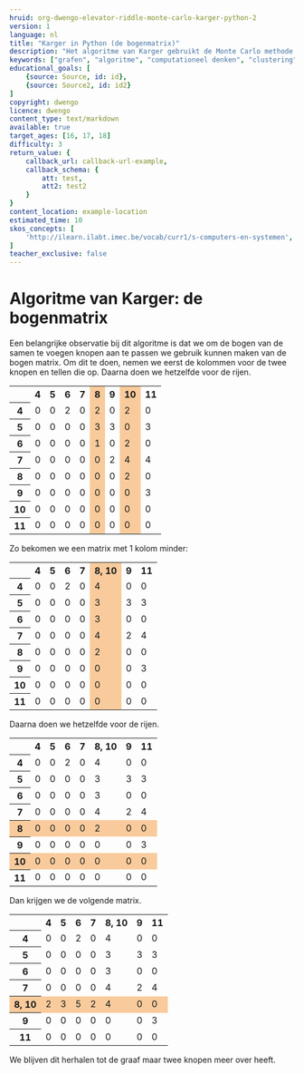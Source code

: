 ```yaml
---
hruid: org-dwengo-elevator-riddle-monte-carlo-karger-python-2
version: 1
language: nl
title: "Karger in Python (de bogenmatrix)"
description: "Het algoritme van Karger gebruikt de Monte Carlo methode om tot een oplosing te komen."
keywords: ["grafen", "algoritme", "computationeel denken", "clustering", "datastructuur", "monte carlo", "python", "karger"]
educational_goals: [
    {source: Source, id: id}, 
    {source: Source2, id: id2}
]
copyright: dwengo
licence: dwengo
content_type: text/markdown
available: true
target_ages: [16, 17, 18]
difficulty: 3
return_value: {
    callback_url: callback-url-example,
    callback_schema: {
        att: test,
        att2: test2
    }
}
content_location: example-location
estimated_time: 10
skos_concepts: [
    'http://ilearn.ilabt.imec.be/vocab/curr1/s-computers-en-systemen', 
]
teacher_exclusive: false
---
```


# Algoritme van Karger: de bogenmatrix

Een belangrijke observatie bij dit algoritme is dat we om de bogen van de samen te voegen knopen aan te passen we gebruik kunnen maken van de bogen matrix. Om dit te doen, nemen we eerst de kolommen voor de twee knopen en tellen die op. Daarna doen we hetzelfde voor de rijen. 

<table>
  <tr>
    <th></th>
    <th>4</th>
    <th>5</th>
    <th>6</th>
    <th>7</th>
    <th style="background-color: #f9cb9c;">8</th>
    <th>9</th>
    <th style="background-color: #f9cb9c;">10</th>
    <th>11</th>
  </tr>
  <tr>
    <th>4</th>
    <td>0</td>
    <td>0</td>
    <td>2</td>
    <td>0</td>
    <td style="background-color: #f9cb9c;">2</td>
    <td>0</td>
    <td style="background-color: #f9cb9c;">2</td>
    <td>0</td>
  </tr>
  <tr>
    <th>5</th>
    <td>0</td>
    <td>0</td>
    <td>0</td>
    <td>0</td>
    <td style="background-color: #f9cb9c;">3</td>
    <td>3</td>
    <td style="background-color: #f9cb9c;">0</td>
    <td>3</td>
  </tr>
  <tr>
    <th>6</th>
    <td>0</td>
    <td>0</td>
    <td>0</td>
    <td>0</td>
    <td style="background-color: #f9cb9c;">1</td>
    <td>0</td>
    <td style="background-color: #f9cb9c;">2</td>
    <td>0</td>
  </tr>
  <tr>
    <th>7</th>
    <td>0</td>
    <td>0</td>
    <td>0</td>
    <td>0</td>
    <td style="background-color: #f9cb9c;">0</td>
    <td>2</td>
    <td style="background-color: #f9cb9c;">4</td>
    <td>4</td>
  </tr>
  <tr>
    <th>8</th>
    <td>0</td>
    <td>0</td>
    <td>0</td>
    <td>0</td>
    <td style="background-color: #f9cb9c;">0</td>
    <td>0</td>
    <td style="background-color: #f9cb9c;">2</td>
    <td>0</td>
  </tr>
  <tr>
    <th>9</th>
    <td>0</td>
    <td>0</td>
    <td>0</td>
    <td>0</td>
    <td style="background-color: #f9cb9c;">0</td>
    <td>0</td>
    <td style="background-color: #f9cb9c;">0</td>
    <td>3</td>
  </tr>
  <tr>
    <th>10</th>
    <td>0</td>
    <td>0</td>
    <td>0</td>
    <td>0</td>
    <td style="background-color: #f9cb9c;">0</td>
    <td>0</td>
    <td style="background-color: #f9cb9c;">0</td>
    <td>0</td>
  </tr>
  <tr>
    <th>11</th>
    <td>0</td>
    <td>0</td>
    <td>0</td>
    <td>0</td>
    <td style="background-color: #f9cb9c;">0</td>
    <td>0</td>
    <td style="background-color: #f9cb9c;">0</td>
    <td>0</td>
  </tr>
</table>

Zo bekomen we een matrix met 1 kolom minder:

<table>
  <tr>
    <th></th>
    <th>4</th>
    <th>5</th>
    <th>6</th>
    <th>7</th>
    <th style="background-color: #f9cb9c;">8, 10</th>
    <th>9</th>
    <th>11</th>
  </tr>
  <tr>
    <th>4</th>
    <td>0</td>
    <td>0</td>
    <td>2</td>
    <td>0</td>
    <td style="background-color: #f9cb9c;">4</td>
    <td>0</td>
    <td>0</td>
  </tr>
  <tr>
    <th>5</th>
    <td>0</td>
    <td>0</td>
    <td>0</td>
    <td>0</td>
    <td style="background-color: #f9cb9c;">3</td>
    <td>3</td>
    <td>3</td>
  </tr>
  <tr>
    <th>6</th>
    <td>0</td>
    <td>0</td>
    <td>0</td>
    <td>0</td>
    <td style="background-color: #f9cb9c;">3</td>
    <td>0</td>
    <td>0</td>
  </tr>
  <tr>
    <th>7</th>
    <td>0</td>
    <td>0</td>
    <td>0</td>
    <td>0</td>
    <td style="background-color: #f9cb9c;">4</td>
    <td>2</td>
    <td>4</td>
  </tr>
  <tr>
    <th>8</th>
    <td>0</td>
    <td>0</td>
    <td>0</td>
    <td>0</td>
    <td style="background-color: #f9cb9c;">2</td>
    <td>0</td>
    <td>0</td>
  </tr>
  <tr>
    <th>9</th>
    <td>0</td>
    <td>0</td>
    <td>0</td>
    <td>0</td>
    <td style="background-color: #f9cb9c;">0</td>
    <td>0</td>
    <td>3</td>
  </tr>
  <tr>
    <th>10</th>
    <td>0</td>
    <td>0</td>
    <td>0</td>
    <td>0</td>
    <td style="background-color: #f9cb9c;">0</td>
    <td>0</td>
    <td>0</td>
  </tr>
  <tr>
    <th>11</th>
    <td>0</td>
    <td>0</td>
    <td>0</td>
    <td>0</td>
    <td style="background-color: #f9cb9c;">0</td>
    <td>0</td>
    <td>0</td>
  </tr>
</table>

Daarna doen we hetzelfde voor de rijen.

<table>
  <tr>
    <th></th>
    <th>4</th>
    <th>5</th>
    <th>6</th>
    <th>7</th>
    <th>8, 10</th>
    <th>9</th>
    <th>11</th>
  </tr>
  <tr>
    <th>4</th>
    <td>0</td>
    <td>0</td>
    <td>2</td>
    <td>0</td>
    <td>4</td>
    <td>0</td>
    <td>0</td>
  </tr>
  <tr>
    <th>5</th>
    <td>0</td>
    <td>0</td>
    <td>0</td>
    <td>0</td>
    <td>3</td>
    <td>3</td>
    <td>3</td>
  </tr>
  <tr>
    <th>6</th>
    <td>0</td>
    <td>0</td>
    <td>0</td>
    <td>0</td>
    <td>3</td>
    <td>0</td>
    <td>0</td>
  </tr>
  <tr>
    <th>7</th>
    <td>0</td>
    <td>0</td>
    <td>0</td>
    <td>0</td>
    <td>4</td>
    <td>2</td>
    <td>4</td>
  </tr>
  <tr>
    <th style="background-color: #f9cb9c;">8</th>
    <td style="background-color: #f9cb9c;">0</td>
    <td style="background-color: #f9cb9c;">0</td>
    <td style="background-color: #f9cb9c;">0</td>
    <td style="background-color: #f9cb9c;">0</td>
    <td style="background-color: #f9cb9c;">2</td>
    <td style="background-color: #f9cb9c;">0</td>
    <td style="background-color: #f9cb9c;">0</td>
  </tr>
  <tr>
    <th>9</th>
    <td>0</td>
    <td>0</td>
    <td>0</td>
    <td>0</td>
    <td>0</td>
    <td>0</td>
    <td>3</td>
  </tr>
  <tr>
    <th style="background-color: #f9cb9c;">10</th>
    <td style="background-color: #f9cb9c;">0</td>
    <td style="background-color: #f9cb9c;">0</td>
    <td style="background-color: #f9cb9c;">0</td>
    <td style="background-color: #f9cb9c;">0</td>
    <td style="background-color: #f9cb9c;">0</td>
    <td style="background-color: #f9cb9c;">0</td>
    <td style="background-color: #f9cb9c;">0</td>
  </tr>
  <tr>
    <th>11</th>
    <td>0</td>
    <td>0</td>
    <td>0</td>
    <td>0</td>
    <td>0</td>
    <td>0</td>
    <td>0</td>
  </tr>
</table>

Dan krijgen we de volgende matrix.

<table>
  <tr>
    <th></th>
    <th>4</th>
    <th>5</th>
    <th>6</th>
    <th>7</th>
    <th>8, 10</th>
    <th>9</th>
    <th>11</th>
  </tr>
  <tr>
    <th>4</th>
    <td>0</td>
    <td>0</td>
    <td>2</td>
    <td>0</td>
    <td>4</td>
    <td>0</td>
    <td>0</td>
  </tr>
  <tr>
    <th>5</th>
    <td>0</td>
    <td>0</td>
    <td>0</td>
    <td>0</td>
    <td>3</td>
    <td>3</td>
    <td>3</td>
  </tr>
  <tr>
    <th>6</th>
    <td>0</td>
    <td>0</td>
    <td>0</td>
    <td>0</td>
    <td>3</td>
    <td>0</td>
    <td>0</td>
  </tr>
  <tr>
    <th>7</th>
    <td>0</td>
    <td>0</td>
    <td>0</td>
    <td>0</td>
    <td>4</td>
    <td>2</td>
    <td>4</td>
  </tr>
  <tr>
    <th style="background-color: #f9cb9c;">8, 10</th>
    <td style="background-color: #f9cb9c;">2</td>
    <td style="background-color: #f9cb9c;">3</td>
    <td style="background-color: #f9cb9c;">5</td>
    <td style="background-color: #f9cb9c;">2</td>
    <td style="background-color: #f9cb9c;">4</td>
    <td style="background-color: #f9cb9c;">0</td>
    <td style="background-color: #f9cb9c;">0</td>
  </tr>
  <tr>
    <th>9</th>
    <td>0</td>
    <td>0</td>
    <td>0</td>
    <td>0</td>
    <td>0</td>
    <td>0</td>
    <td>3</td>
  </tr>
  <tr>
    <th>11</th>
    <td>0</td>
    <td>0</td>
    <td>0</td>
    <td>0</td>
    <td>0</td>
    <td>0</td>
    <td>0</td>
  </tr>
</table>

We blijven dit herhalen tot de graaf maar twee knopen meer over heeft.